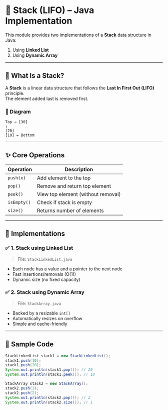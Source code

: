 # 🧱 Stack (LIFO) – Java Implementation

This module provides two implementations of a **Stack** data structure in Java:

1. Using **Linked List**
2. Using **Dynamic Array**

---

## 🔄 What Is a Stack?

A **Stack** is a linear data structure that follows the **Last In First Out (LIFO)** principle.  
The element added last is removed first.

### 🔗 Diagram
````
Top → [30]
↑
[20]
[10] ← Bottom
````
---

## ✨ Core Operations

| Operation   | Description                         |
|------------|-------------------------------------|
| `push(x)`  | Add element to the top              |
| `pop()`    | Remove and return top element       |
| `peek()`   | View top element (without removal)  |
| `isEmpty()`| Check if stack is empty             |
| `size()`   | Returns number of elements          |

---

## 🚀 Implementations

### ✅ 1. Stack using Linked List

> File: `StackLinkedList.java`

- Each node has a value and a pointer to the next node
- Fast insertions/removals (O(1))
- Dynamic size (no fixed capacity)

### ✅ 2. Stack using Dynamic Array

> File: `StackArray.java`

- Backed by a resizable `int[]`
- Automatically resizes on overflow
- Simple and cache-friendly

---

## 🧪 Sample Code

```java
StackLinkedList stack1 = new StackLinkedList();
stack1.push(10);
stack1.push(20);
System.out.println(stack1.pop()); // 20
System.out.println(stack1.peek()); // 10

StackArray stack2 = new StackArray();
stack2.push(1);
stack2.push(2);
System.out.println(stack2.pop()); // 2
System.out.println(stack2.size()); // 1
